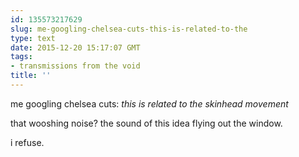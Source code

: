```yaml
---
id: 135573217629
slug: me-googling-chelsea-cuts-this-is-related-to-the
type: text
date: 2015-12-20 15:17:07 GMT
tags:
- transmissions from the void
title: ''
---
```


me googling chelsea cuts: *this is related to the skinhead movement*

that wooshing noise? the sound of this idea flying out the window. 

i refuse.